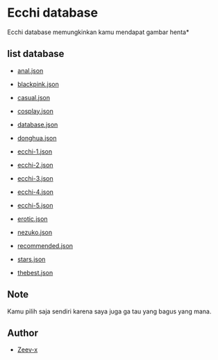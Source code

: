 # Ecchi database
Ecchi database memungkinkan kamu mendapat gambar henta*

## list database

* [anal.json](https://zeev-x.github.io/json-database/ecchi/anal.json)
* [blackpink.json](https://zeev-x.github.io/json-database/ecchi/blackpink.json)
* [casual.json](https://zeev-x.github.io/json-database/ecchi/casual.json)
* [cosplay.json](https://zeev-x.github.io/json-database/ecchi/cosplay.json)
* [database.json](https://zeev-x.github.io/json-database/ecchi/database.json)
* [donghua.json](https://zeev-x.github.io/json-database/ecchi/donghua.json)
* [ecchi-1.json](https://zeev-x.github.io/json-database/ecchi/ecchi-1.json)
* [ecchi-2.json](https://zeev-x.github.io/json-database/ecchi/ecchi-2.json)
* [ecchi-3.json](https://zeev-x.github.io/json-database/ecchi/ecchi-3.json)
* [ecchi-4.json](https://zeev-x.github.io/json-database/ecchi/ecchi-4.json)
* [ecchi-5.json](https://zeev-x.github.io/json-database/ecchi/ecchi-5.json)
* [erotic.json](https://zeev-x.github.io/json-database/ecchi/erotic.json)
* [nezuko.json](https://zeev-x.github.io/json-database/ecchi/nezuko.json)
* [recommended.json](https://zeev-x.github.io/json-database/ecchi/recommended.json)
* [stars.json](https://zeev-x.github.io/json-database/ecchi/stars.json)

* [thebest.json](https://zeev-x.github.io/json-database/ecchi/thebest.json)

## Note

Kamu pilih saja sendiri karena saya juga ga tau yang bagus yang mana.

## Author
* [Zeev-x](https://github.com/Zeev-x)
